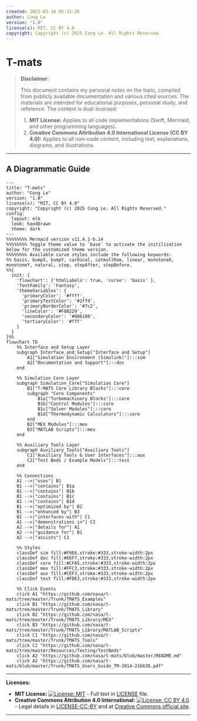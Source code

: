 ```yaml
---
created: 2025-03-16 05:31:26
author: Cong Le
version: "1.0"
license(s): MIT, CC BY 4.0
copyright: Copyright (c) 2025 Cong Le. All Rights Reserved.
---
```




# T-mats
> **Disclaimer:**
>
> This document contains my personal notes on the topic,
> compiled from publicly available documentation and various cited sources.
> The materials are intended for educational purposes, personal study, and reference.
> The content is dual-licensed:
> 1. **MIT License:** Applies to all code implementations (Swift, Mermaid, and other programming languages).
> 2. **Creative Commons Attribution 4.0 International License (CC BY 4.0):** Applies to all non-code content, including text, explanations, diagrams, and illustrations.
---


## A Diagrammatic Guide 


```mermaid
---
title: "T-mats"
author: "Cong Le"
version: "1.0"
license(s): "MIT, CC BY 4.0"
copyright: "Copyright (c) 2025 Cong Le. All Rights Reserved."
config:
  layout: elk
  look: handDrawn
  theme: dark
---
%%%%%%%% Mermaid version v11.4.1-b.14
%%%%%%%% Toggle theme value to `base` to activate the initilization below for the customized theme version.
%%%%%%%% Available curve styles include the following keywords:
%% basis, bumpX, bumpY, cardinal, catmullRom, linear, monotoneX, monotoneY, natural, step, stepAfter, stepBefore.
%%{
  init: {
    'flowchart': {'htmlLabels': true, 'curve': 'basis' },
    'fontFamily': 'Fantasy',
    'themeVariables': {
      'primaryColor': '#ffff',
      'primaryTextColor': '#2ff9',
      'primaryBorderColor': '#7c2',
      'lineColor': '#F8B229',
      'secondaryColor': '#006100',
      'tertiaryColor': '#fff'
    }
  }
}%%
flowchart TD
    %% Interface and Setup Layer
    subgraph Interface_and_Setup["Interface and Setup"]
        A1["Simulation Environment (Simulink)"]:::sim
        A2["Documentation and Support"]:::doc
    end

    %% Simulation Core Layer
    subgraph Simulation_Core["Simulation Core"]
        B1["T‑MATS Core Library Blocks"]:::core
        subgraph "Core Components"
            B1a["Turbomachinery Blocks"]:::core
            B1b["Control Modules"]:::core
            B1c["Solver Modules"]:::core
            B1d["Thermodynamic Calculators"]:::core
        end
        B2["MEX Modules"]:::mex
        B3["MATLAB Scripts"]:::mex
    end

    %% Auxiliary Tools Layer
    subgraph Auxiliary_Tools["Auxiliary Tools"]
        C1["Auxiliary Tools & User Interfaces"]:::aux
        C2["Test Beds / Example Models"]:::test
    end

    %% Connections
    A1 -->|"uses"| B1
    B1 -->|"contains"| B1a
    B1 -->|"contains"| B1b
    B1 -->|"contains"| B1c
    B1 -->|"contains"| B1d
    B1 -->|"optimized by"| B2
    B1 -->|"enhanced by"| B3
    B1 -->|"interfaces with"| C1
    A1 -->|"demonstrations in"| C2
    A2 -->|"details for"| A1
    A2 -->|"guidance for"| B1
    A2 -->|"assists"| C1

    %% Styles
    classDef sim fill:#F9E6,stroke:#333,stroke-width:2px
    classDef doc fill:#E6F7,stroke:#333,stroke-width:2px
    classDef core fill:#CFA5,stroke:#333,stroke-width:2px
    classDef mex fill:#FFC3,stroke:#333,stroke-width:2px
    classDef aux fill:#CEF3,stroke:#333,stroke-width:2px
    classDef test fill:#FDE3,stroke:#333,stroke-width:2px

    %% Click Events
    click A1 "https://github.com/nasa/t-mats/tree/master/Trunk/TMATS_Examples"
    click B1 "https://github.com/nasa/t-mats/tree/master/Trunk/TMATS_Library"
    click B2 "https://github.com/nasa/t-mats/tree/master/Trunk/TMATS_Library/MEX"
    click B3 "https://github.com/nasa/t-mats/tree/master/Trunk/TMATS_Library/MATLAB_Scripts"
    click C1 "https://github.com/nasa/t-mats/tree/master/Trunk/TMATS_Tools"
    click C2 "https://github.com/nasa/t-mats/tree/master/Resources/Testing/TestBeds"
    click A2 "https://github.com/nasa/t-mats/blob/master/README.md"
    click A2 "https://github.com/nasa/t-mats/blob/master/Trunk/TMATS_Users_Guide_TM-2014-216638.pdf"

```




---
**Licenses:**

- **MIT License:**  [![License: MIT](https://img.shields.io/badge/License-MIT-yellow.svg)](LICENSE) - Full text in [LICENSE](LICENSE) file.
- **Creative Commons Attribution 4.0 International:** [![License: CC BY 4.0](https://licensebuttons.net/l/by/4.0/88x31.png)](LICENSE-CC-BY) - Legal details in [LICENSE-CC-BY](LICENSE-CC-BY) and at [Creative Commons official site](http://creativecommons.org/licenses/by/4.0/).

---